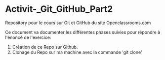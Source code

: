 # Activit-_Git_GitHub_Part2
Repository pour le cours sur Git et GitHub du site Openclassrooms.com

Ce document va documenter les différentes phases suivies pour répondre à l'énoncé de l'exercice:

1. Création de ce Repo sur Github.
2. Clonage du Repo sur ma machine avec la commande 'git clone'
